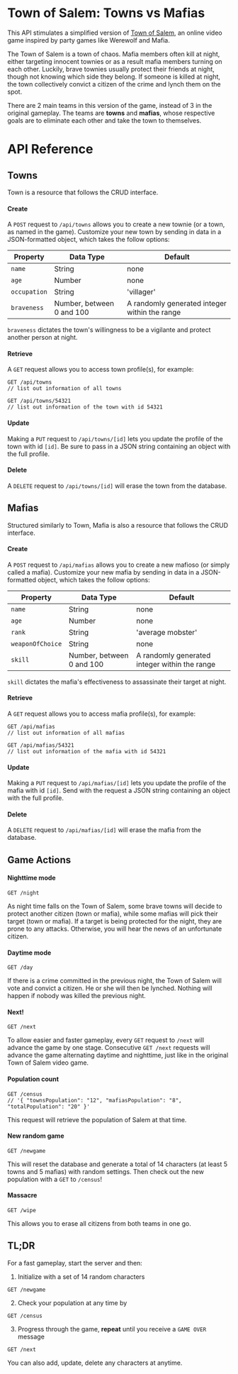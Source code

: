 # Town of Salem: Towns vs Mafias

This API stimulates a simplified version of [Town of Salem](https://www.blankmediagames.com/), an online video game inspired by party games like Werewolf and Mafia.

The Town of Salem is a town of chaos. Mafia members often kill at night, either targeting innocent townies or as a result mafia members turning on each other. Luckily, brave townies usually protect their friends at night, though not knowing which side they belong. If someone is killed at night, the town collectively convict a citizen of the crime and lynch them on the spot.

There are 2 main teams in this version of the game, instead of 3 in the original gameplay. The teams are **towns** and **mafias**, whose respective goals are to eliminate each other and take the town to themselves.

# API Reference
## Towns
Town is a resource that follows the CRUD interface.

#### Create
A `POST` request to `/api/towns` allows you to create a new townie (or a town, as named in the game). Customize your new town by sending in data in a JSON-formatted object, which takes the follow options:

| Property     | Data Type | Default    |
| ------------ | --------- | ---------- |
| `name`       | String    | none       |
| `age`        | Number    | none       |
| `occupation` | String    | 'villager' |
| `braveness`  | Number, between 0 and 100 | A randomly generated integer within the range |
`braveness` dictates the town's willingness to be a vigilante and protect another person at night.

#### Retrieve
A `GET` request allows you to access town profile(s), for example:
```
GET /api/towns
// list out information of all towns

GET /api/towns/54321
// list out information of the town with id 54321
```

#### Update
Making a `PUT` request to `/api/towns/[id]` lets you update the profile of the town with id `[id]`. Be sure to pass in a JSON string containing an object with the full profile.

#### Delete
A `DELETE` request to `/api/towns/[id]` will erase the town from the database.


## Mafias
Structured similarly to Town, Mafia is also a resource that follows the CRUD interface.

#### Create
A `POST` request to `/api/mafias` allows you to create a new mafioso (or simply called a mafia). Customize your new mafia by sending in data in a JSON-formatted object, which takes the follow options:

| Property         | Data Type | Default    |
| ---------------- | --------- | ---------- |
| `name`           | String    | none       |
| `age`            | Number    | none       |
| `rank`           | String    | 'average mobster' |
| `weaponOfChoice` | String    | none       |
| `skill`          | Number, between 0 and 100 | A randomly generated integer within the range |
`skill` dictates the mafia's effectiveness to assassinate their target at night.

#### Retrieve
A `GET` request allows you to access mafia profile(s), for example:
```
GET /api/mafias
// list out information of all mafias

GET /api/mafias/54321
// list out information of the mafia with id 54321
```

#### Update
Making a `PUT` request to `/api/mafias/[id]` lets you update the profile of the mafia with id `[id]`. Send with the request a JSON string containing an object with the full profile.

#### Delete
A `DELETE` request to `/api/mafias/[id]` will erase the mafia from the database.


## Game Actions
#### Nighttime mode
```
GET /night
```
As night time falls on the Town of Salem, some brave towns will decide to protect another citizen (town or mafia), while some mafias will pick their target (town or mafia). If a target is being protected for the night, they are prone to any attacks. Otherwise, you will hear the news of an unfortunate citizen.

#### Daytime mode
```
GET /day
```
If there is a crime committed in the previous night, the Town of Salem will vote and convict a citizen. He or she will then be lynched. Nothing will happen if nobody was killed the previous night.

#### Next!
```
GET /next
```
To allow easier and faster gameplay, every `GET` request to `/next` will advance the game by one stage. Consecutive `GET /next` requests will advance the game alternating daytime and nighttime, just like in the original Town of Salem video game.

#### Population count
```
GET /census
// '{ "townsPopulation": "12", "mafiasPopulation": "8", "totalPopulation": "20" }'
```
This request will retrieve the population of Salem at that time.

#### New random game
```
GET /newgame
```
This will reset the database and generate a total of 14 characters (at least 5 towns and 5 mafias) with random settings. Then check out the new population with a `GET` to `/census`!

#### Massacre
```
GET /wipe
```
This allows you to erase all citizens from both teams in one go.

## TL;DR
For a fast gameplay, start the server and then:
1. Initialize with a set of 14 random characters
```
GET /newgame
```
2. Check your population at any time by
```
GET /census
```
3. Progress through the game, **repeat** until you receive a `GAME OVER` message
```
GET /next
```

You can also add, update, delete any characters at anytime.
